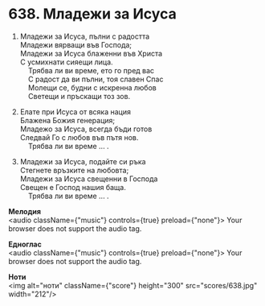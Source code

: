 # 638. Младежи за Исуса  

1. Младежи за Исуса, пълни с радостта  
Младежи вярващи във Господа;  
Младежи за Исуса блаженни във Христа  
С усмихнати сияещи лица.  
    Трябва ли ви време, ето го пред вас  
    С радост да ви пълни, тоя славен Спас  
    Молещи се, будни с искренна любов  
    Светещи и пръскащи тоз зов.  

2. Елате при Исуса от всяка нация  
Блажена Божия генерация;  
Младежо за Исуса, всегда бъди готов  
Следвай Го с любов във пътя нов.  
    Трябва ли ви време ... .  

3. Младежи за Исуса, подайте си ръка  
Стегнете връзките на любовта;  
Младежи за Исуса свещенни в Господа  
Свещен е Господ нашия баща.  
    Трябва ли ви време ... .  

__Мелодия__  
<audio className={"music"} controls={true} preload={"none"}><source src="mp3/638.mp3" type="audio/mpeg"/>
Your browser does not support the audio tag.
</audio>  

__Едноглас__  
<audio className={"music"} controls={true} preload={"none"}><source src="transp/638.mp3" type="audio/mpeg"/>
Your browser does not support the audio tag.
</audio>  

__Ноти__  
<img alt="ноти" className={"score"} height="300" src="scores/638.jpg" width="212"/>

